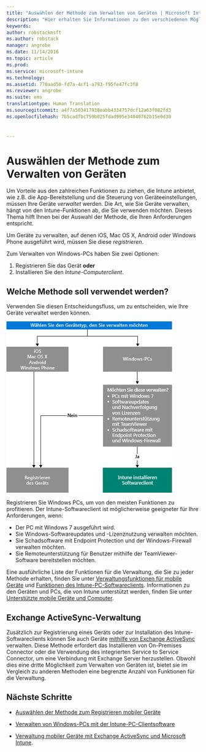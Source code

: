 ```yaml
---
title: "Auswählen der Methode zum Verwalten von Geräten | Microsoft Intune"
description: "Hier erhalten Sie Informationen zu den verschiedenen Möglichkeiten, mit denen Sie Geräte registrieren und verwalten können."
keywords: 
author: robstackmsft
ms.author: robstack
manager: angrobe
ms.date: 11/14/2016
ms.topic: article
ms.prod: 
ms.service: microsoft-intune
ms.technology: 
ms.assetid: 770aad50-fd7a-4cf1-a793-f95fe47fc3f8
ms.reviewer: angrobe
ms.suite: ems
translationtype: Human Translation
ms.sourcegitcommit: a4f7a503417938eabb4334757dcf12a63f082fd3
ms.openlocfilehash: 7b5cadfbc759b025fdad995e34040762b15e0d30


---
```


# <a name="choose-how-to-manage-devices"></a>Auswählen der Methode zum Verwalten von Geräten

Um Vorteile aus den zahlreichen Funktionen zu ziehen, die Intune anbietet, wie z.B. die App-Bereitstellung und die Steuerung von Geräteeinstellungen, müssen Ihre Geräte *verwaltet* werden. Die Art, wie Sie Geräte verwalten, hängt von den Intune-Funktionen ab, die Sie verwenden möchten.
Dieses Thema hilft Ihnen bei der Auswahl der Methode, die Ihren Anforderungen entspricht.

Um Geräte zu verwalten, auf denen iOS, Mac OS X, Android oder Windows Phone ausgeführt wird, müssen Sie diese *registrieren*.

Zum Verwalten von Windows-PCs haben Sie zwei Optionen:

1. Registrieren Sie das Gerät **oder**
2. Installieren Sie den *Intune-Computerclient*.

## <a name="decide-which-method-to-use"></a>Welche Methode soll verwendet werden?
Verwenden Sie diesen Entscheidungsfluss, um zu entscheiden, wie Ihre Geräte verwaltet werden können.

![Decision flow for how to get your devices managed.](./media/choose-manage-method.png)

Registrieren Sie Windows PCs, um von den meisten Funktionen zu profitieren. Der Intune-Softwareclient ist möglicherweise geeigneter für Ihre Anforderungen, wenn:

- Der PC mit Windows 7 ausgeführt wird.
- Sie Windows-Softwareupdates und -Lizenznutzung verwalten möchten.
- Sie Schadsoftware mit Endpoint Protection und der Windows-Firewall verwalten möchten.
- Sie Remoteunterstützung für Benutzer mithilfe der TeamViewer-Software bereitstellen möchten.


Eine ausführliche Liste der Funktionen für die Verwaltung, die Sie zu jeder Methode erhalten, finden Sie unter [Verwaltungsfunktionen für mobile Geräte](mobile-device-management-capabilities-in-microsoft-intune.md) und [Funktionen des Intune-PC-Softwareclients](windows-pc-management-capabilities-in-microsoft-intune.md).
Informationen zu den Geräten und PCs, die von Intune unterstützt werden, finden Sie unter [Unterstützte mobile Geräte und Computer](/intune/get-started/supported-mobile-devices-and-computers).


## <a name="exchange-activesync-management"></a>Exchange ActiveSync-Verwaltung
Zusätzlich zur Registrierung eines Geräts oder zur Installation des Intune-Softwareclients können Sie auch Geräte [mithilfe von Exchange ActiveSync](/intune/deploy-use/mobile-device-management-with-exchange-activesync-and-microsoft-intune) verwalten. Diese Methode erfordert das Installieren von On-Premises Connector oder die Verwendung des integrierten Service to Service Connector, um eine Verbindung mit Exchange Server herzustellen.
Obwohl dies eine dritte Möglichkeit zum Verwalten von Geräten ist, bietet sie im Vergleich zu anderen Methoden eine begrenzte Anzahl von Funktionen für die Verwaltung.


## <a name="next-steps"></a>Nächste Schritte

- [Auswählen der Methode zum Registrieren mobiler Geräte](/intune/get-started/choose-how-to-enroll-devices1)
- [Verwalten von Windows-PCs mit der Intune-PC-Clientsoftware](/intune/deploy-use/manage-windows-pcs-with-microsoft-intune)



- [Verwaltung mobiler Geräte mit Exchange ActiveSync und Microsoft Intune](/intune/deploy-use/mobile-device-management-with-exchange-activesync-and-microsoft-intune).



<!--HONumber=Nov16_HO1-->


